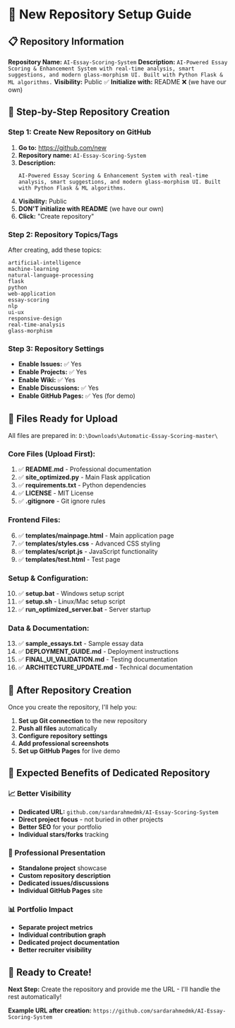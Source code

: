 # 🚀 New Repository Setup Guide

## 📋 Repository Information

**Repository Name:** `AI-Essay-Scoring-System`
**Description:** `AI-Powered Essay Scoring & Enhancement System with real-time analysis, smart suggestions, and modern glass-morphism UI. Built with Python Flask & ML algorithms.`
**Visibility:** Public ✅
**Initialize with:** README ❌ (we have our own)

## 🎯 Step-by-Step Repository Creation

### Step 1: Create New Repository on GitHub
1. **Go to:** https://github.com/new
2. **Repository name:** `AI-Essay-Scoring-System`
3. **Description:** 
   ```
   AI-Powered Essay Scoring & Enhancement System with real-time analysis, smart suggestions, and modern glass-morphism UI. Built with Python Flask & ML algorithms.
   ```
4. **Visibility:** Public
5. **DON'T initialize with README** (we have our own)
6. **Click:** "Create repository"

### Step 2: Repository Topics/Tags
After creating, add these topics:
```
artificial-intelligence
machine-learning
natural-language-processing
flask
python
web-application
essay-scoring
nlp
ui-ux
responsive-design
real-time-analysis
glass-morphism
```

### Step 3: Repository Settings
- **Enable Issues:** ✅ Yes
- **Enable Projects:** ✅ Yes  
- **Enable Wiki:** ✅ Yes
- **Enable Discussions:** ✅ Yes
- **Enable GitHub Pages:** ✅ Yes (for demo)

## 📁 Files Ready for Upload

All files are prepared in: `D:\Downloads\Automatic-Essay-Scoring-master\`

### Core Files (Upload First):
1. ✅ **README.md** - Professional documentation
2. ✅ **site_optimized.py** - Main Flask application
3. ✅ **requirements.txt** - Python dependencies
4. ✅ **LICENSE** - MIT License
5. ✅ **.gitignore** - Git ignore rules

### Frontend Files:
6. ✅ **templates/mainpage.html** - Main application page
7. ✅ **templates/styles.css** - Advanced CSS styling
8. ✅ **templates/script.js** - JavaScript functionality
9. ✅ **templates/test.html** - Test page

### Setup & Configuration:
10. ✅ **setup.bat** - Windows setup script
11. ✅ **setup.sh** - Linux/Mac setup script
12. ✅ **run_optimized_server.bat** - Server startup

### Data & Documentation:
13. ✅ **sample_essays.txt** - Sample essay data
14. ✅ **DEPLOYMENT_GUIDE.md** - Deployment instructions
15. ✅ **FINAL_UI_VALIDATION.md** - Testing documentation
16. ✅ **ARCHITECTURE_UPDATE.md** - Technical documentation

## 🚀 After Repository Creation

Once you create the repository, I'll help you:
1. **Set up Git connection** to the new repository
2. **Push all files** automatically
3. **Configure repository settings**
4. **Add professional screenshots**
5. **Set up GitHub Pages** for live demo

## 🌟 Expected Benefits of Dedicated Repository

### 📈 Better Visibility
- **Dedicated URL:** `github.com/sardarahmedmk/AI-Essay-Scoring-System`
- **Direct project focus** - not buried in other projects
- **Better SEO** for your portfolio
- **Individual stars/forks** tracking

### 🎯 Professional Presentation
- **Standalone project** showcase
- **Custom repository description**
- **Dedicated issues/discussions**
- **Individual GitHub Pages** site

### 📊 Portfolio Impact
- **Separate project metrics**
- **Individual contribution graph**
- **Dedicated project documentation**
- **Better recruiter visibility**

## 🎉 Ready to Create!

**Next Step:** Create the repository and provide me the URL - I'll handle the rest automatically!

**Example URL after creation:** 
`https://github.com/sardarahmedmk/AI-Essay-Scoring-System`
